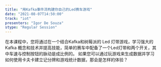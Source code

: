 ```yaml
---
title: "用Kafka事件流构建你自己的Led赛车游戏"
date: "2021-08-07T14:50:00" 
track: "iot"
presenters: "Igor De Souza"
stype: "Regular Session"
---
```

在本课程中，您将通过在一个结合Kafka和树莓派的 Led 灯带游戏，学习强大的 Kafka 概念和技术并提高技能，简单的赛车中配备了一个Led灯带和两个开关，其中车速与控制按钮的脉动是成比例的。
如果您可以通过玩游戏来生成数据并学习如何使用卡夫卡建立记分牌和游戏统计数据，那会是怎样的体验？
